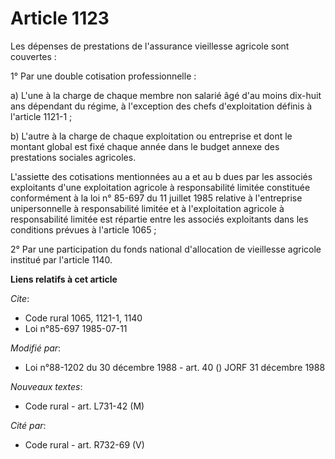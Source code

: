 # Article 1123

Les dépenses de prestations de l'assurance vieillesse agricole sont couvertes :

1° Par une double cotisation professionnelle :

a) L'une à la charge de chaque membre non salarié âgé d'au moins dix-huit ans dépendant du régime, à l'exception des chefs
d'exploitation définis à l'article 1121-1 ;

b) L'autre à la charge de chaque exploitation ou entreprise et dont le montant global est fixé chaque année dans le budget
annexe des prestations sociales agricoles.

L'assiette des cotisations mentionnées au a et au b dues par les associés exploitants d'une exploitation agricole à
responsabilité limitée constituée conformément à la loi n° 85-697 du 11 juillet 1985 relative à l'entreprise unipersonnelle à
responsabilité limitée et à l'exploitation agricole à responsabilité limitée est répartie entre les associés exploitants dans
les conditions prévues à l'article 1065 ;

2° Par une participation du fonds national d'allocation de vieillesse agricole institué par l'article 1140.

**Liens relatifs à cet article**

_Cite_:

  - Code rural 1065, 1121-1, 1140
  - Loi n°85-697 1985-07-11

_Modifié par_:

  - Loi n°88-1202 du 30 décembre 1988 - art. 40 () JORF 31 décembre 1988

_Nouveaux textes_:

  - Code rural - art. L731-42 (M)

_Cité par_:

  - Code rural - art. R732-69 (V)
